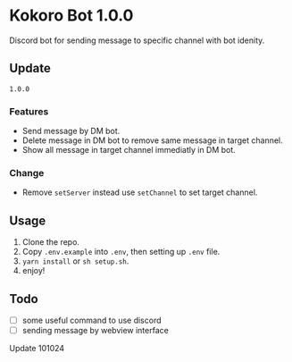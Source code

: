 # Kokoro Bot 1.0.0

Discord bot for sending message to specific channel with bot idenity.

## Update

`1.0.0`

### Features

- Send message by DM bot.
- Delete message in DM bot to remove same message in target channel.
- Show all message in target channel immediatly in DM bot.

### Change

- Remove `setServer` instead use `setChannel` to set target channel.

## Usage

1. Clone the repo.
2. Copy `.env.example` into `.env`, then setting up `.env` file.
3. `yarn install` or `sh setup.sh`.
4. enjoy!

## Todo

- [ ] some useful command to use discord
- [ ] sending message by webview interface

Update 101024
